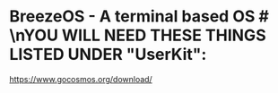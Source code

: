 # BreezeOS - A terminal based OS # \nYOU WILL NEED THESE THINGS LISTED UNDER "UserKit":
https://www.gocosmos.org/download/
